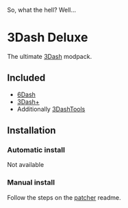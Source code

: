 So, what the hell? Well...

# 3Dash Deluxe
The ultimate [3Dash](https://delugedrop.itch.io/3dash) modpack.

## Included
- [6Dash](https://github.com/cgytrus/SixDash)
- [3Dash+](https://3dash.mg95.dev/)
- Additionally [3DashTools](https://github.com/cgytrus/ThreeDashTools)

## Installation

### Automatic install
Not available

### Manual install
Follow the steps on the [patcher](https://github.com/3Dash-Deluxe/Patcher) readme.
